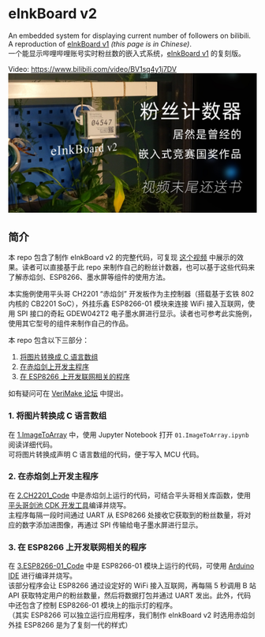 # eInkBoard v2
An embedded system for displaying current number of followers on bilibili. A reproduction of [eInkBoard v1](https://csy-tvgo.github.io/website-of-eInkBoard/) *(this page is in Chinese)*.  
一个能显示哔哩哔哩账号实时粉丝数的嵌入式系统，[eInkBoard v1](https://csy-tvgo.github.io/website-of-eInkBoard/) 的复刻版。  
  
Video: https://www.bilibili.com/video/BV1sq4y1j7DV
[![video banner](./bilibili上的视频封面.jpg)](https://www.bilibili.com/video/BV1sq4y1j7DV)

## 简介  
本 repo 包含了制作 eInkBoard v2 的完整代码，可复现 [这个视频](https://www.bilibili.com/video/BV1sq4y1j7DV) 中展示的效果。读者可以直接基于此 repo 来制作自己的粉丝计数器，也可以基于这些代码来了解赤焰剑、ESP8266、墨水屏等组件的使用方法。  
  
本实施例使用平头哥 CH2201 “赤焰剑” 开发板作为主控制器（搭载基于玄铁 802 内核的 CB2201 SoC），外挂乐鑫 ESP8266-01 模块来连接 WiFi 接入互联网，使用 SPI 接口的奇耘 GDEW042T2 电子墨水屏进行显示。读者也可参考此实施例，使用其它型号的组件来制作自己的作品。  
  
本 repo 包含以下三部分：
1. [将图片转换成 C 语言数组](#1-将图片转换成-C-语言数组)  
2. [在赤焰剑上开发主程序](#2-在赤焰剑上开发主程序)  
3. [在 ESP8266 上开发联网相关的程序](#3-在-esp8266-上开发联网相关的程序)  
  
如有疑问可在 [VeriMake 论坛](https://verimake.com/) 中提出。

### 1. 将图片转换成 C 语言数组  
  在 [1.ImageToArray](./1.ImageToArray) 中，使用 Jupyter Notebook 打开 `01.ImageToArray.ipynb` 阅读详细代码。  
  可将图片转换成声明 C 语言数组的代码，便于写入 MCU 代码。  
  
### 2. 在赤焰剑上开发主程序  
  在 [2.CH2201_Code](./2.CH2201_Code) 中是赤焰剑上运行的代码，可结合平头哥相关库函数，使用[平头哥剑池 CDK 开发工具](https://occ.t-head.cn/development/activities/cdk/)编译并烧写。  
  主程序每隔一段时间通过 UART 从 ESP8266 处接收它获取到的粉丝数量，将对应的数字添加进图像，再通过 SPI 传输给电子墨水屏进行显示。  
  
### 3. 在 ESP8266 上开发联网相关的程序  
  在 [3.ESP8266-01_Code](./3.ESP8266-01_Code) 中是 ESP8266-01 模块上运行的代码，可使用 [Arduino IDE](https://www.arduino.cc/en/software) 进行编译并烧写。  
  该部分程序会让 ESP8266 通过设定好的 WiFi 接入互联网，再每隔 5 秒调用 B 站 API 获取特定用户的粉丝数量，然后将数据打包并通过 UART 发出。此外，代码中还包含了控制 ESP8266-01 模块上的指示灯的程序。  
  （其实 ESP8266 可以独立运行应用程序，我们制作 eInkBoard v2 时选用赤焰剑外挂 ESP8266 是为了复刻一代的样式）  

